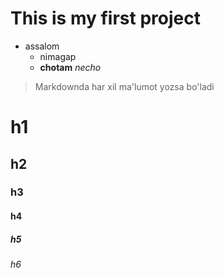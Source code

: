 # This is my first project
- assalom
    * nimagap
    - **chotam** _necho_
> Markdownda har xil ma'lumot yozsa bo'ladi
# h1
## h2
### h3
#### h4
##### h5
###### h6
